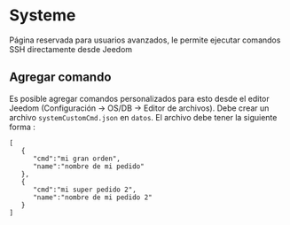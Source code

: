 # Systeme

Página reservada para usuarios avanzados, le permite ejecutar comandos SSH directamente desde Jeedom

## Agregar comando

Es posible agregar comandos personalizados para esto desde el editor Jeedom (Configuración -> OS/DB -> Editor de archivos). Debe crear un archivo `systemCustomCmd.json` en `datos`. El archivo debe tener la siguiente forma : 
```
[
   {
      "cmd":"mi gran orden",
      "name":"nombre de mi pedido"
   },
   {
      "cmd":"mi super pedido 2",
      "name":"nombre de mi pedido 2"
   }
]
```
